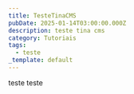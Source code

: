 ```yaml
---
title: TesteTinaCMS
pubDate: 2025-01-14T03:00:00.000Z
description: teste tina cms
category: Tutoriais
tags:
  - teste
_template: default
---
```


teste teste
